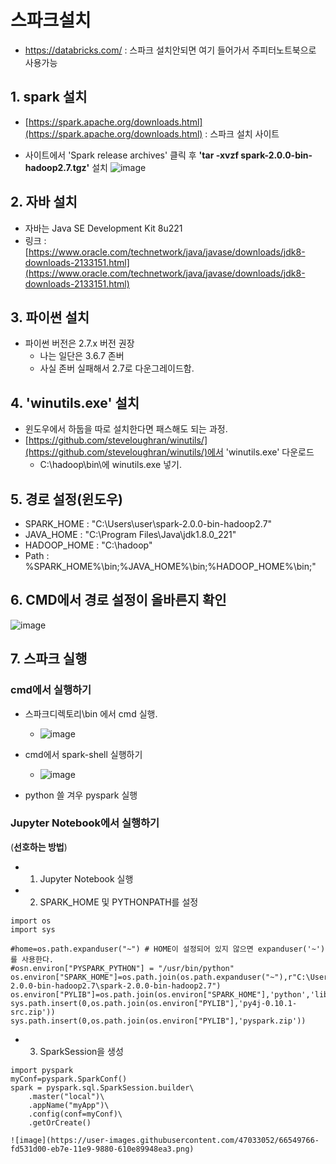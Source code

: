 # 스파크설치
* https://databricks.com/ : 스파크 설치안되면 여기 들어가서 주피터노트북으로 사용가능

## 1. spark 설치
- [https://spark.apache.org/downloads.html](https://spark.apache.org/downloads.html) : 스파크 설치 사이트

- 사이트에서 'Spark release archives' 클릭 후 **'tar -xvzf spark-2.0.0-bin-hadoop2.7.tgz'** 설치
	![image](https://user-images.githubusercontent.com/47033052/66460083-2c9b5880-eab1-11e9-924c-f9e910a2e378.png)  

## 2. 자바 설치
- 자바는 Java SE Development Kit 8u221 
- 링크 : [https://www.oracle.com/technetwork/java/javase/downloads/jdk8-downloads-2133151.html](https://www.oracle.com/technetwork/java/javase/downloads/jdk8-downloads-2133151.html)

## 3. 파이썬 설치
- 파이썬 버전은 2.7.x 버전 권장
	- 나는 일단은 3.6.7 존버
	- 사실 존버 실패해서 2.7로 다운그레이드함.

## 4. 'winutils.exe' 설치
- 윈도우에서 하둡을 따로 설치한다면 패스해도 되는 과정.
- [https://github.com/steveloughran/winutils/](https://github.com/steveloughran/winutils/)에서 'winutils.exe' 다운로드
	- C:\hadoop\bin\에 winutils.exe 넣기. 

## 5. 경로 설정(윈도우)
- SPARK_HOME : "C:\Users\user\spark-2.0.0-bin-hadoop2.7"
- JAVA_HOME : "C:\Program Files\Java\jdk1.8.0_221"
- HADOOP_HOME : "C:\hadoop"
- Path : %SPARK_HOME%\bin;%JAVA_HOME%\bin;%HADOOP_HOME%\bin;"

## 6. CMD에서 경로 설정이 올바른지 확인
![image](https://user-images.githubusercontent.com/47033052/66466417-a20d2600-eabd-11e9-8866-fd3d862766a3.png)

## 7. 스파크 실행
### cmd에서 실행하기
- 스파크디렉토리\bin 에서 cmd 실행.
	- ![image](https://user-images.githubusercontent.com/47033052/66539635-aee45500-eb63-11e9-9a29-4d9dd9cef533.png)

- cmd에서 spark-shell 실행하기
	- ![image](https://user-images.githubusercontent.com/47033052/66539690-e3f0a780-eb63-11e9-9b44-25250288be5c.png)

- python 쓸 겨우 pyspark 실행

### Jupyter Notebook에서 실행하기
(**선호하는 방법**)

- 1. Jupyter Notebook 실행
- 2. SPARK_HOME 및 PYTHONPATH를 설정
```
import os
import sys

#home=os.path.expanduser("~") # HOME이 설정되어 있지 않으면 expanduser('~')를 사용한다.
#osn.environ["PYSPARK_PYTHON"] = "/usr/bin/python"
os.environ["SPARK_HOME"]=os.path.join(os.path.expanduser("~"),r"C:\Users\user\spark-2.0.0-bin-hadoop2.7\spark-2.0.0-bin-hadoop2.7")
os.environ["PYLIB"]=os.path.join(os.environ["SPARK_HOME"],'python','lib')
sys.path.insert(0,os.path.join(os.environ["PYLIB"],'py4j-0.10.1-src.zip'))
sys.path.insert(0,os.path.join(os.environ["PYLIB"],'pyspark.zip'))
```
- 3. SparkSession을 생성
```
import pyspark
myConf=pyspark.SparkConf()
spark = pyspark.sql.SparkSession.builder\
    .master("local")\
    .appName("myApp")\
    .config(conf=myConf)\
    .getOrCreate()

```
	![image](https://user-images.githubusercontent.com/47033052/66549766-fd531d00-eb7e-11e9-9880-610e89948ea3.png)

